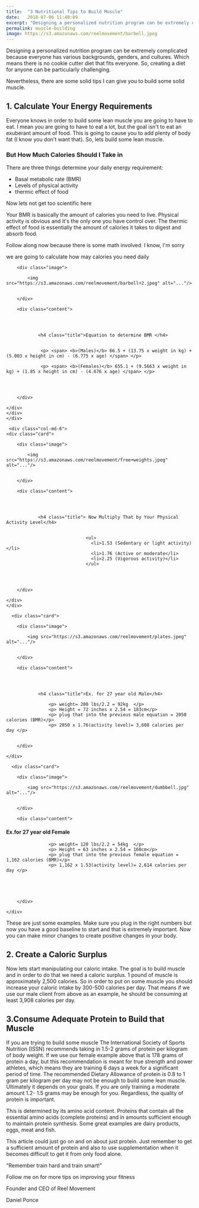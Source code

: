 ```yaml
---
title:  "3 Nutritional Tips to Build Muscle"
date:   2018-07-06 11:40:09
excerpt: "Designing a personalized nutrition program can be extremely complicated because everyone has various..."
permalink: muscle-building
image: https://s3.amazonaws.com/reelmovement/barbell.jpeg
---
```


<p> Designing a personalized nutrition program can be extremely complicated because everyone has various backgrounds, genders, and cultures. Which means there is no cookie cutter diet that fits everyone. So, creating a diet for anyone can be particularly challenging. </p>


<p>Nevertheless, there are some solid tips I can give you to build some solid muscle.</p>

<h2> 1. Calculate Your Energy Requirements</h2>

<p> Everyone knows in order to build some lean muscle you are going to have to eat. I mean you are going to have to eat a lot, but the goal isn't to eat an exuberant amount of food. This is going to cause you to add plenty of body fat (I know you don't want that). So, lets build some lean muscle.</p>

<h3>But How Much Calories Should I Take in</h3>



<p> There are three things determine your daily energy requirement: </p>

<ul>

  <li>Basal metabolic rate (BMR)</li>
  <li>Levels of physical activity</li>  
  <li>thermic effect of food </li> 
</ul>

<p> Now lets not get too scientific here </p>

<p>Your BMR is basically the amount of calories you need to live. Physical activity is obvious and it's the only one you have control over. The thermic effect of food is essentially the amount of calories it takes to digest and absorb food.</p>

<p> Follow along now because there is some math involved. I know, I'm sorry </p>
<p> we are going to calculate how may calories you need daily </p>


<div class="container">
  <div class="row">
  <div class="col-md-6">
   <div class="card">

        <div class="image">

            <img src="https://s3.amazonaws.com/reelmovement/barbell+2.jpeg" alt="..."/>


        </div>

        <div class="content">

          
            

                <h4 class="title">Equation to determine BMR </h4>

               
                 <p> <span> <b>(Males)</b> 66.5 + (13.75 x weight in kg) + (5.003 x height in cm) - (6.775 x age) </span> </p>
                 
                 <p> <span> <b>(Females)</b> 655.1 + (9.5663 x weight in kg) + (1.85 x height in cm) - (4.676 x age) </span> </p>


            

        </div>

    </div>
    </div>
    </div>

     <div class="col-md-6">
    <div class="card">

        <div class="image">

            <img src="https://s3.amazonaws.com/reelmovement/free+weights.jpeg" alt="..."/>


        </div>

        <div class="content">


            

                <h4 class="title"> Now Multiply That by Your Physical Activity Level</h4>


                                  <ul>
                                    <li>1.53 (Sedentary or light activity) </li>    
                                    <li>1.76 (Active or moderate</li>
                                    <li>2.25 (Vigorous activity)</li>
                                  </ul>


            

        </div>

    </div>
    </div>
  </div>

  <div class="container">
    <div class="row">
      <div class="col-md-6">

      <div class="card">

        <div class="image">

            <img src="https://s3.amazonaws.com/reelmovement/plates.jpeg" alt="..."/>


        </div>

        <div class="content">

          
            

                <h4 class="title">Ex. for 27 year old Male</h4>

                    <p> weight= 200 lbs/2.2 = 92kg  </p>
                    <p> Height = 72 inches x 2.54 = 183cm</p>
                    <p> plug that into the previous male equation = 2050 calories (BMR)</p> 
                    <p> 2050 x 1.76(activity level)= 3,608 calories per day </p>
            

        </div>

    </div>


  </div>    

   <div class="col-md-6">

      <div class="card">

        <div class="image">

            <img src="https://s3.amazonaws.com/reelmovement/dumbbell.jpg" alt="..."/>


        </div>

        <div class="content">

  

<h4 class="title">Ex.for 27 year old Female</h4>

                    <p> weight= 120 lbs/2.2 = 54kg  </p>
                    <p> Height = 63 inches x 2.54 = 160cm</p>
                    <p> plug that into the previous female equation = 1,162 calories (BMR)</p> 
                    <p> 1,162 x 1.53(activity level)= 2,614 calories per day </p>
            


            

        </div>

    </div>


  </div>    
   </div>
    </div>

<p> These are just some examples. Make sure you plug in the right numbers but now you have a good baseline to start and that is extremely important. Now you can make minor changes to create positive changes in your body.</p>



<h2>2. Create a Caloric Surplus</h2>

<p> Now lets start manipulating our caloric intake. The goal is to build muscle and in order to do that we need a caloric surplus. 1 pound of muscle is approximately 2,500 calories. So in order to put on some muscle you should increase your caloric intake by 300-500 calories per day. That means if we use our male client from above as an example, he should be consuming at least 3,908 calories per day.</p>

 

<h2> 3.Consume Adequate Protein to Build that Muscle</h2>



<p> If you are trying to build some muscle The International Society of Sports Nutrition (ISSN) recommends taking in 1.5-2 grams of protein per kilogram of body weight. If we use our female example above that is 178 grams of protein a day, but this recommendation is meant for true strength and power athletes, which means they are training 6 days a week for a significant period of time. The recommended Dietary Allowance of protein is 0.8 to 1 gram per kilogram per day may not be enough to build some lean muscle. Ultimately it depends on your goals. If you are only training a moderate amount 1.2- 1.5 grams may be enough for you. Regardless, the quality of protein is important. </p>

<p> This is determined by its amino acid content. Proteins that contain all the essential amino acids (complete proteins)  and in amounts sufficient enough to maintain protein synthesis. Some great examples are dairy products, eggs, meat and fish.</p>

<p> This article could just go on and on about just protein. Just remember to get a sufficient amount of protein and also to use supplementation when it becomes difficult to get it from only food alone.</p>



<p>“Remember train hard and train smart!”</p>

<p> Follow me on <a href="https://www.instagram.com/{{ site.instagram_username }}">
      <i class="icon fa fa-instagram"></i> 
    </a>for more tips on improving your fitness</p>

<p>Founder and CEO of Reel Movement</p>
 
<span class="script"> Daniel Ponce </span>